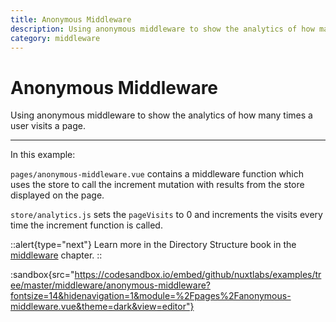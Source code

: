 ```yaml
---
title: Anonymous Middleware
description: Using anonymous middleware to show the analytics of how many times a user visits a page.
category: middleware
---
```

# Anonymous Middleware

Using anonymous middleware to show the analytics of how many times a user visits a page.

---

In this example:

`pages/anonymous-middleware.vue` contains a middleware function which uses the store to call the increment mutation with results from the store displayed on the page.

`store/analytics.js` sets the `pageVisits` to 0 and increments the visits every time the increment function is called.

::alert{type="next"}
Learn more in the Directory Structure book in the [middleware](/docs/directory-structure/middleware#anonymous-middleware) chapter.
::

:sandbox{src="https://codesandbox.io/embed/github/nuxtlabs/examples/tree/master/middleware/anonymous-middleware?fontsize=14&hidenavigation=1&module=%2Fpages%2Fanonymous-middleware.vue&theme=dark&view=editor"}
